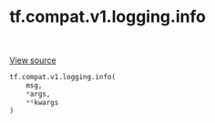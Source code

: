 <div itemscope itemtype="http://developers.google.com/ReferenceObject">
<meta itemprop="name" content="tf.compat.v1.logging.info" />
<meta itemprop="path" content="Stable" />
</div>

# tf.compat.v1.logging.info

<!-- Insert buttons -->

<table class="tfo-notebook-buttons tfo-api" align="left">
</table>

<a target="_blank" href="/code/stable/tensorflow/python/platform/tf_logging.py">View source</a>



<!-- Start diff -->


``` python
tf.compat.v1.logging.info(
    msg,
    *args,
    **kwargs
)
```



<!-- Placeholder for "Used in" -->
